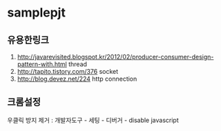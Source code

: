 # samplepjt

## 유용한링크
1. http://javarevisited.blogspot.kr/2012/02/producer-consumer-design-pattern-with.html thread
2. http://tapito.tistory.com/376 socket
3. http://blog.devez.net/224 http connection

## 크롬설정
우클릭 방지 제거 : 개발자도구 - 세팅 - 디버거 - disable javascript
